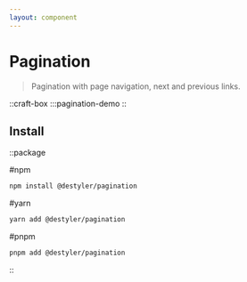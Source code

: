 ```yaml
---
layout: component
---
```


# Pagination

> Pagination with page navigation, next and previous links.

::craft-box
:::pagination-demo
::

## Install

::package

#npm
```bash
npm install @destyler/pagination
```

#yarn
```bash
yarn add @destyler/pagination
```

#pnpm
```bash
pnpm add @destyler/pagination
```

::
